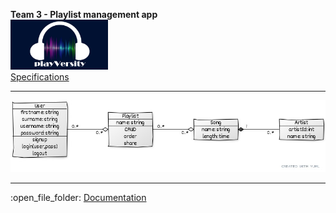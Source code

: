 <b>Team 3 - Playlist management app</b><br>
<img src="https://raw.githubusercontent.com/gdincu/PlayVersity/master/playversity_0.png" height=80 alt="logo"/>
<br>
<u>Specifications</u>
<hr>
<img src="https://raw.githubusercontent.com/gdincu/PlayVersity/master/UML.jpg" alt="logo"/>
<hr>
:open_file_folder:
<a href="https://docs.google.com/spreadsheets/d/1VoY-ixu3C8k4NtN4fINdcPukMO2cb_bo1cVkpJVwev8/edit#gid=1594870474">
  Documentation </a>
